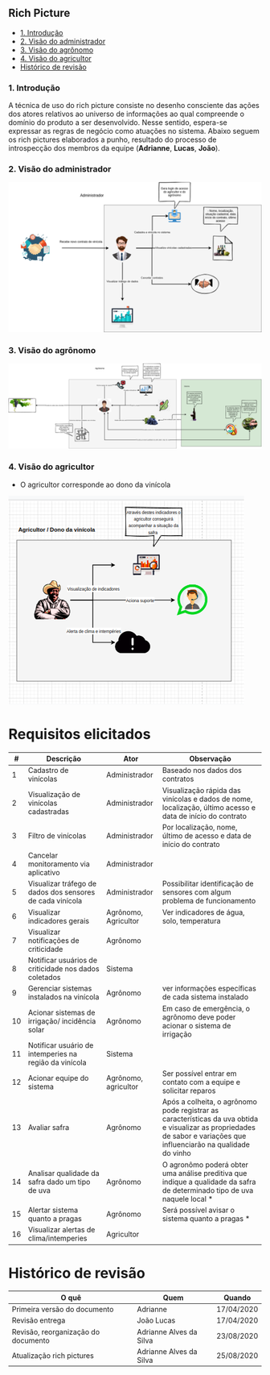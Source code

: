 ## Rich Picture

- [1. Introdução](#_1-introdução)
- [2. Visão do administrador](#_2-visão-do-administrador)
- [3. Visão do agrônomo](#_3-visão-do-agrônomo)
- [4. Visão do agricultor](#_4-visão-do-agricultor)
- [ Histórico de revisão](#_histórico-de-revisão)

### 1. Introdução

A técnica de uso do rich picture consiste no desenho consciente das ações dos atores relativos ao universo de informações ao qual compreende o domínio do produto a ser desenvolvido. Nesse sentido, espera-se expressar as regras de negócio como atuações no sistema. Abaixo seguem os rich pictures elaborados a punho, resultado do processo de introspecção dos membros da equipe (**Adrianne**, **Lucas**, **João**).

### 2. Visão do administrador

![img](imgs/rich-adm.png)

### 3. Visão do agrônomo

![img](imgs/rich-agronomo.png)

### 4. Visão do agricultor

* O agricultor corresponde ao dono da vinícola

![img](imgs/rich-agricultor.png)


# Requisitos elicitados

|  # | Descrição  | Ator |  Observação |
|---|---|---|---|
| 1 | Cadastro de vinícolas  | Administrador | Baseado nos dados dos contratos |
| 2 | Visualização de vinícolas cadastradas | Administrador | Visualização rápida das vinícolas e dados de nome, localização, último acesso e data de início do contrato |
| 3 | Filtro de vinícolas | Administrador | Por localização, nome, último de acesso e data de início do contrato |
| 4 | Cancelar monitoramento via aplicativo | Administrador | |
| 5 | Visualizar tráfego de dados dos sensores de cada vinícola | Administrador | Possibilitar identificação de sensores com algum problema de funcionamento |
| 6 | Visualizar indicadores gerais | Agrônomo, Agricultor | Ver indicadores de água, solo, temperatura |
| 7 | Visualizar notificações de criticidade | Agrônomo |
| 8 | Notificar usuários de criticidade nos dados coletados | Sistema ||
| 9 | Gerenciar sistemas instalados na vinícola | Agrônomo | ver informações específicas de cada sistema instalado |
| 10 | Acionar sistemas de irrigação/ incidência solar | Agrônomo | Em caso de emergência, o agrônomo deve poder acionar o sistema de irrigação |
| 11 | Notificar usuário de intemperies na região da vinícola | Sistema | |
| 12 | Acionar equipe do sistema | Agrônomo, agricultor | Ser possível entrar em contato com a equipe e solicitar reparos | 
| 13 | Avaliar safra | Agrônomo | Após a colheita, o agrônomo pode registrar as características da uva obtida e visualizar as propriedades de sabor e variações que influenciarão na qualidade do vinho |
| 14 | Analisar qualidade da safra dado um tipo de uva | Agrônomo | O agronômo poderá obter uma análise preditiva que indique a qualidade da safra de determinado tipo de uva naquele local * |
| 15 | Alertar sistema quanto a pragas | Agrônomo |  Será possível avisar o sistema quanto a pragas * |
| 16 | Visualizar alertas de clima/intemperies | Agricultor | |

# Histórico de revisão

| O quê | Quem  | Quando |
| - | - | - |
|  Primeira versão do documento | Adrianne | 17/04/2020 |
| Revisão entrega| João Lucas | 17/04/2020 |
| Revisão, reorganização do documento | Adrianne Alves da Silva | 23/08/2020 |
| Atualização rich pictures | Adrianne Alves da Silva | 25/08/2020 |
